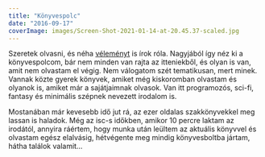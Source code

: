 ```yaml
---
title: "Könyvespolc"
date: "2016-09-17"
coverImage: images/Screen-Shot-2021-01-14-at-20.45.37-scaled.jpg
---
```


Szeretek olvasni, és néha [véleményt](https://csokavar.hu/blog/tag/konyv/) is írok róla. Nagyjából így néz ki a könyvespolcom, bár nem minden van rajta az itteniekből, és olyan is van, amit nem olvastam el végig. Nem válogatom szét tematikusan, mert minek. Vannak közte gyerek könyvek, amiket még kiskoromban olvastam és olyanok is, amiket már a sajátjaimnak olvasok. Van itt programozós, sci-fi, fantasy és minimális szépnek nevezett irodalom is.

Mostanában már kevesebb idő jut rá, az ezer oldalas szakkönyvekkel meg lassan is haladok. Még az isc-s időkben, amikor 10 percre laktam az irodától, annyira ráértem, hogy munka után leültem az aktuális könyvvel és olvastam egész elalvásig, hétvégente meg mindig könyvesboltba jártam, hátha találok valamit…

<style>

    .gr_grid_container {
        display: flex;
        flex-wrap: wrap;
        align-items: baseline;
        background: #552a0a;
        border: 8px solid rgb(119 63 21);
        box-shadow: 
            inset 0px 0px 25px -4px #000000, 
            inset 0px -14px 17px -15px #FFFFFF;


    }

    .gr_grid_book_container {
        border-bottom: 8px solid rgb(119 63 21);
        flex: 1;
        display: flex;
        box-shadow: inset 0px -14px 17px -15px #000000;
    }
    
    .gr_grid_book_container img {
        border-top-right-radius: 2px;
        border-bottom-right-radius: 2px;
    }

    .gr_grid_book_container a {
        margin: 4px;
        box-shadow: 2px 2px #e8e8e8, 0px 2px #e8e8e8;
        border-top-right-radius: 2px;
        border-bottom-right-radius: 2px;
        display: flex;
    } 

</style>
<div id="gr_grid_widget_1474126508"></div>
<script src="https://www.goodreads.com/review/grid_widget/27816163.D%C3%A1vid's%20bookshelf:%20read?cover_size=medium&amp;hide_link=true&amp;hide_title=true&amp;num_books=2000&amp;order=d&amp;shelf=read&amp;sort=date_added&amp;widget_id=1474126508" type="text/javascript" charset="utf-8" async></script>

